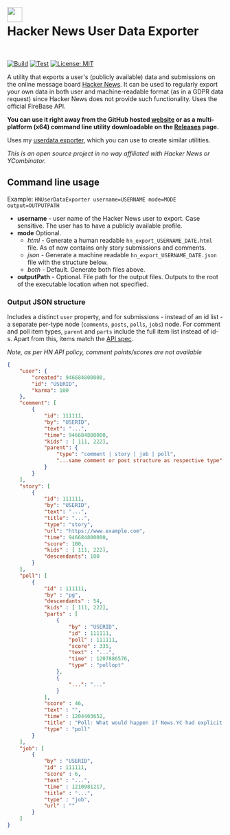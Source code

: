 

<img align="left" width="35" src="https://raw.githubusercontent.com/poisonborz/hackernews-userdata-exporter/main/src/icon.ico">
<h1 float="left">Hacker News User Data Exporter</h1>
<br clear="left"/>


[![Build](https://github.com/poisonborz/hackernews-userdata-exporter/actions/workflows/build.yml/badge.svg)](https://github.com/poisonborz/hackernews-userdata-exporter/actions/workflows/build.yml) [![Test](https://github.com/poisonborz/hackernews-userdata-exporter/actions/workflows/test.yml/badge.svg)](https://github.com/poisonborz/hackernews-userdata-exporter/actions/workflows/test.yml) [![License: MIT](https://img.shields.io/badge/License-MIT-green.svg)](https://opensource.org/licenses/MIT)

A utility that exports a user's (publicly available) data and submissions on the online message board [Hacker News](https://news.ycombinator.com/). It can be used to regularly export your own data in both user and machine-readable format (as in a GDPR data request) since Hacker News does not provide such functionality. Uses the official FireBase API.

**You can use it right away from the GitHub hosted [website]() or as a multi-platform (x64) command line utility downloadable on the [Releases]() page.**

Uses my [userdata exporter](https://github.com/poisonborz/userdata-exporter), which you can use to create similar utilities.

_This is an open source project in no way affiliated with Hacker News or YCombinator._


## Command line usage

Example:
`HNUserDataExporter username=USERNAME mode=MODE output=OUTPUTPATH`

- **username** - user name of the Hacker News user to export. Case sensitive. The user has to have a publicly available profile.
- **mode** Optional.
  - _html_ - Generate a human readable `hn_export_USERNAME_DATE.html` file. As of now contains only story submissions and comments.
  - _json_ - Generate a machine readable `hn_export_USERNAME_DATE.json` file with the structure below.
  - _both_ - Default. Generate both files above.
- **outputPath** - Optional. File path for the output files. Outputs to the root of the executable location when not specified.


### Output JSON structure

Includes a distinct `user` property, and for submissions - instead of an id list - a separate per-type node (`comments`, `posts`, `polls`, `jobs`) node.
For comment and poll item types, `parent` and `parts` include the full item list instead of id-s. Apart from this, items match the [API spec](https://github.com/HackerNews/API).

_Note, as per HN API policy, comment points/scores are not available_

```json
{
    "user": {
        "created": 946684800000,
        "id": "USERID",
        "karma": 100
    },
    "comment": [
        {
            "id": 111111,
            "by": "USERID",
            "text": "...",
            "time": 946684800000,
            "kids" : [ 111, 222],
            "parent": {
                "type": "comment | story | job | poll",
                "...same comment or post structure as respective type": ""
            }
        }
    ],
    "story": [
        {
            "id": 111111,
            "by": "USERID",
            "text": "...",
            "title": "...",
            "type": "story",
            "url": "https://www.example.com",
            "time": 946684800000,
            "score": 100,
            "kids" : [ 111, 222],
            "descendants": 100
        }
    ],
    "poll": [
        {
            "id" : 111111,
            "by" : "pg",
            "descendants" : 54,
            "kids" : [ 111, 222],
            "parts" : [
                {
                    "by" : "USERID",
                    "id" : 111111,
                    "poll" : 111111,
                    "score" : 335,
                    "text" : "...",
                    "time" : 1207886576,
                    "type" : "pollopt"
                },
                {
                    "...": "..."
                }
            ],
            "score" : 46,
            "text" : "",
            "time" : 1204403652,
            "title" : "Poll: What would happen if News.YC had explicit support for polls?",
            "type" : "poll"
        }
    ],
    "job": [
        {
            "by" : "USERID",
            "id" : 111111,
            "score" : 6,
            "text" : "...",
            "time" : 1210981217,
            "title" : "...",
            "type" : "job",
            "url" : ""
        }
    ]
}
```
